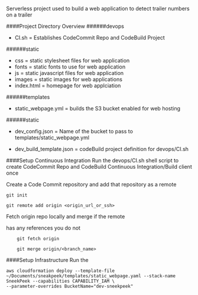 Serverless project used to build a web application to
detect trailer numbers on a trailer

####Project Directory Overview
######devops
- CI.sh = Establishes CodeCommit Repo and CodeBuild Project

######static
- css = static stylesheet files for web application
- fonts = static fonts to use for web application
- js = static javascript files for web application
- images = static images for web applications
- index.html = homepage for web applciation

######templates
- static_webpage.yml = builds the S3 bucket enabled for web hosting

######static
- dev_config.json = Name of the bucket to pass to templates/static_webpage.yml

- dev_build_template.json = codeBuild project definition for devops/CI.sh

####Setup Continuous Integration
Run the devops/CI.sh shell script to create CodeCommit
Repo and CodeBuild Continuous Integration/Build client once

Create a Code Commit repository and add that repository as a remote

```
git init

git remote add origin <origin_url_or_ssh>

```


Fetch origin repo locally and merge if the remote

has any references you do not

```
    git fetch origin

    git merge origin/<branch_name>
```



####Setup Infrastructure
Run the


```
aws cloudformation deploy --template-file ~/Documents/sneakpeek/templates/static_webpage.yaml --stack-name SneekPeek --capabilities CAPABILITY_IAM \
--parameter-overrides BucketName="dev-sneekpeek"
```

